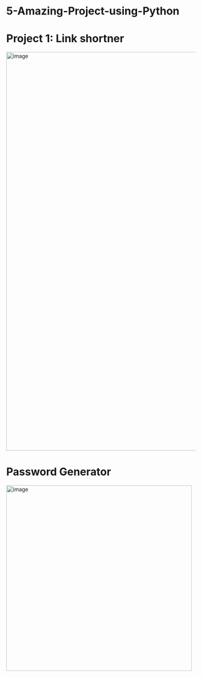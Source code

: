 # 5-Amazing-Project-using-Python



# Project 1: Link shortner
<img width="1059" alt="image" src="https://github.com/user-attachments/assets/0efd722c-7da8-4d54-b598-4a0ab6efe295" />



# Password Generator
<img width="493" alt="image" src="https://github.com/user-attachments/assets/d1195e06-65fd-4854-bcea-235b98292aaa" />

